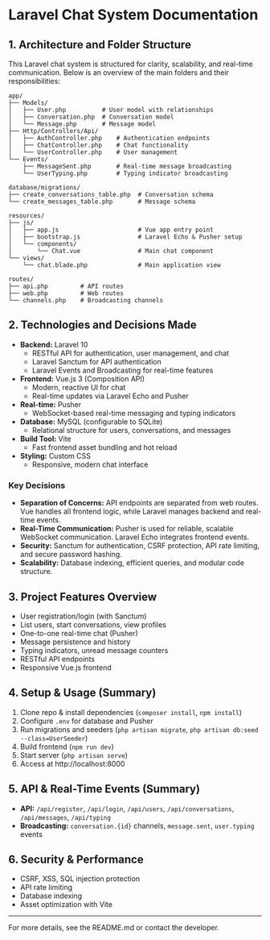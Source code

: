 # Laravel Chat System Documentation

## 1. Architecture and Folder Structure

This Laravel chat system is structured for clarity, scalability, and real-time communication. Below is an overview of the main folders and their responsibilities:

```
app/
├── Models/
│   ├── User.php          # User model with relationships
│   ├── Conversation.php  # Conversation model
│   └── Message.php       # Message model
├── Http/Controllers/Api/
│   ├── AuthController.php    # Authentication endpoints
│   ├── ChatController.php    # Chat functionality
│   └── UserController.php    # User management
└── Events/
    ├── MessageSent.php       # Real-time message broadcasting
    └── UserTyping.php        # Typing indicator broadcasting

database/migrations/
├── create_conversations_table.php  # Conversation schema
└── create_messages_table.php       # Message schema

resources/
├── js/
│   ├── app.js                      # Vue app entry point
│   ├── bootstrap.js                # Laravel Echo & Pusher setup
│   └── components/
│       └── Chat.vue                # Main chat component
└── views/
    └── chat.blade.php              # Main application view

routes/
├── api.php         # API routes
├── web.php         # Web routes
└── channels.php    # Broadcasting channels
```

## 2. Technologies and Decisions Made

- **Backend:** Laravel 10
  - RESTful API for authentication, user management, and chat
  - Laravel Sanctum for API authentication
  - Laravel Events and Broadcasting for real-time features
- **Frontend:** Vue.js 3 (Composition API)
  - Modern, reactive UI for chat
  - Real-time updates via Laravel Echo and Pusher
- **Real-time:** Pusher
  - WebSocket-based real-time messaging and typing indicators
- **Database:** MySQL (configurable to SQLite)
  - Relational structure for users, conversations, and messages
- **Build Tool:** Vite
  - Fast frontend asset bundling and hot reload
- **Styling:** Custom CSS
  - Responsive, modern chat interface

### Key Decisions
- **Separation of Concerns:** API endpoints are separated from web routes. Vue handles all frontend logic, while Laravel manages backend and real-time events.
- **Real-Time Communication:** Pusher is used for reliable, scalable WebSocket communication. Laravel Echo integrates frontend events.
- **Security:** Sanctum for authentication, CSRF protection, API rate limiting, and secure password hashing.
- **Scalability:** Database indexing, efficient queries, and modular code structure.

## 3. Project Features Overview
- User registration/login (with Sanctum)
- List users, start conversations, view profiles
- One-to-one real-time chat (Pusher)
- Message persistence and history
- Typing indicators, unread message counters
- RESTful API endpoints
- Responsive Vue.js frontend

## 4. Setup & Usage (Summary)
1. Clone repo & install dependencies (`composer install`, `npm install`)
2. Configure `.env` for database and Pusher
3. Run migrations and seeders (`php artisan migrate`, `php artisan db:seed --class=UserSeeder`)
4. Build frontend (`npm run dev`)
5. Start server (`php artisan serve`)
6. Access at http://localhost:8000

## 5. API & Real-Time Events (Summary)
- **API:** `/api/register`, `/api/login`, `/api/users`, `/api/conversations`, `/api/messages`, `/api/typing`
- **Broadcasting:** `conversation.{id}` channels, `message.sent`, `user.typing` events

## 6. Security & Performance
- CSRF, XSS, SQL injection protection
- API rate limiting
- Database indexing
- Asset optimization with Vite

---

For more details, see the README.md or contact the developer.

